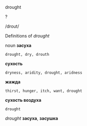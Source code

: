 drought

?

/drout/

Definitions of _drought_

noun
**засуха**

    drought, dry, drouth
**сухость**

    dryness, aridity, drought, aridness
**жажда**

    thirst, hunger, itch, want, drought
**сухость воздуха**

    drought

_drought_
**засуха**, **засушка**